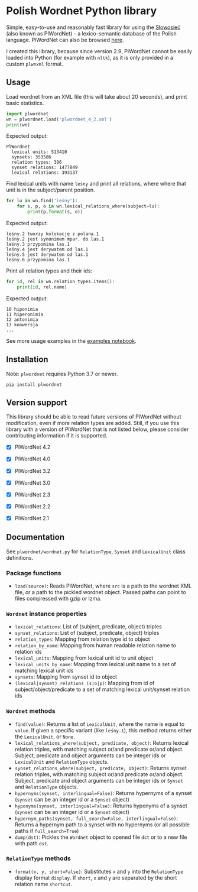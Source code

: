 # Polish Wordnet Python library

Simple, easy-to-use and reasonably fast library for using the [Słowosieć](http://nlp.pwr.wroc.pl/plwordnet/download/) (also known as PlWordNet) - a lexico-semantic database of the Polish language. PlWordNet can also be browsed [here](http://plwordnet.pwr.wroc.pl/wordnet/).

I created this library, because since version 2.9, PlWordNet cannot be easily loaded into Python (for example with `nltk`), as it is only provided in a custom `plwnxml` format.


## Usage

Load wordnet from an XML file (this will take about 20 seconds), and print basic statistics.

```python
import plwordnet
wn = plwordnet.load('plwordnet_4_2.xml')
print(wn)
```

Expected output:

```
PlWordnet
  lexical units: 513410
  synsets: 353586
  relation types: 306
  synset relations: 1477849
  lexical relations: 393137
```

Find lexical units with name `leśny` and print all relations, where where that unit is in the subject/parent position.

```python
for lu in wn.find('leśny'):
    for s, p, o in wn.lexical_relations_where(subject=lu):
        print(p.format(s, o))
```

Expected output:

```
leśny.2 tworzy kolokację z polana.1
leśny.2 jest synonimem mpar. do las.1
leśny.3 przypomina las.1
leśny.4 jest derywatem od las.1
leśny.5 jest derywatem od las.1
leśny.6 przypomina las.1
```

Print all relation types and their ids:

```python
for id, rel in wn.relation_types.items():
    print(id, rel.name)
```

Expected output:

```
10 hiponimia
11 hiperonimia
12 antonimia
13 konwersja
...
```

See more usage examples in the [examples notebook](docs/examples.ipynb).


## Installation

Note: `plwordnet` requires Python 3.7 or newer.

```
pip install plwordnet
```


## Version support

This library should be able to read future versions of PlWordNet without modification, even if more relation types are added. Still, if you use this library with a version of PlWordNet that is not listed below, please consider contributing information if it is supported.

- [x] PlWordNet 4.2
- [x] PlWordNet 4.0
- [x] PlWordNet 3.2
- [x] PlWordNet 3.0
- [x] PlWordNet 2.3
- [x] PlWordNet 2.2
- [x] PlWordNet 2.1


## Documentation

See `plwordnet/wordnet.py` for `RelationType`, `Synset` and `LexicalUnit` class definitions.

### Package functions

- `load(source)`: Reads PlWordNet, where `src` is a path to the wordnet XML file, or a path to the pickled wordnet object. Passed paths can point to files compressed with gzip or lzma.

### `Wordnet` instance properties

- `lexical_relations`: List of (subject, predicate, object) triples
- `synset_relations`: List of (subject, predicate, object) triples
- `relation_types`: Mapping from relation type id to object
- `relation_by_name`: Mapping from human readable relation name to relation ids
- `lexical_units`: Mapping from lexical unit id to unit object
- `lexical_units_by_name`: Mapping from lexical unit name to a set of matching lexical unit ids
- `synsets`: Mapping from synset id to object
- `(lexical|synset)_relations_(s|o|p)`: Mapping from id of subject/object/predicate to a set of matching lexical unit/synset relation ids

### `Wordnet` methods

- `find(value)`: Returns a list of `LexicalUnit`, where the name is equal to `value`. If given a specific variant (like `leśny.1`), this method returns either the `LexicalUnit`, or `None`.
- `lexical_relations_where(subject, predicate, object)`: Returns lexical relation triples, with matching subject or/and predicate or/and object. Subject, predicate and object arguments can be integer ids or `LexicalUnit` and `RelationType` objects.
- `synset_relations_where(subject, predicate, object)`: Returns synset relation triples, with matching subject or/and predicate or/and object. Subject, predicate and object arguments can be integer ids or `Synset` and `RelationType` objects.
- `hypernyms(synset, interlingual=False)`: Returns hypernyms of a synset (`synset` can be an integer id or a `Synset` object)
- `hyponyms(synset, interlingual=False)`: Returns hyponyms of a synset (`synset` can be an integer id or a `Synset` object)
- `hypernym_paths(synset, full_search=False, interlingual=False)`: Returns a hypernym path to a synset with no hypernyms (or all possible paths if `full_search=True`)
- `dump(dst)`: Pickles the `Wordnet` object to opened file `dst` or to a new file with path `dst`.

### `RelationType` methods

- `format(x, y, short=False)`: Substitutes `x` and `y` into the `RelationType` display format `display`. If `short`, `x` and `y` are separated by the short relation name `shortcut`.

